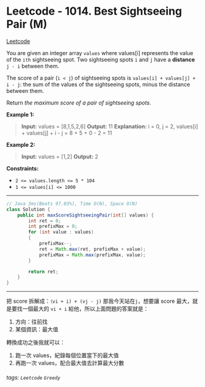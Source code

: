 # Leetcode - 1014. Best Sightseeing Pair (M)

[Leetcode](https://leetcode.com/problems/best-sightseeing-pair/)

You are given an integer array `values` where values[i] represents the value of the `ith` sightseeing spot. Two sightseeing spots `i` and `j` have a **distance** `j - i` between them.

The score of a pair (`i < j`) of sightseeing spots is `values[i] + values[j] + i - j`: the sum of the values of the sightseeing spots, minus the distance between them.

Return _the maximum score of a pair of sightseeing spots_.

**Example 1:**

> **Input:** values = [8,1,5,2,6]
> **Output:** 11
> **Explanation:** i = 0, j = 2, values[i] + values[j] + i - j = 8 + 5 + 0 - 2 = 11

**Example 2:**

> **Input:** values = [1,2]
> **Output:** 2

**Constraints:**

-   `2 <= values.length <= 5 * 104`
-   `1 <= values[i] <= 1000`

---
```java
// Java 3ms(Beats 97.03%), Time O(N), Space O(N)
class Solution {
    public int maxScoreSightseeingPair(int[] values) {
        int ret = 0;
        int prefixMax = 0;
        for (int value : values)
        {
            prefixMax--;
            ret = Math.max(ret, prefixMax + value);
            prefixMax = Math.max(prefixMax, value);
        }

        return ret;
    }
}
```
---

把 score 拆解成：`（vi + i) + (vj - j)`
那我今天站在`j`，想要讓 score 最大，就是要找一個最大的 `vi + i` 給他，所以上面問題的答案就是： 
1. 方向：往前找
2. 某個資訊：最大值

轉換成功之後我就可以： 
1. 跑一次 values，紀錄每個位置當下的最大值
2. 再跑一次 values，配合最大值去計算最大分數


###### tags: `Leetcode` `Greedy`